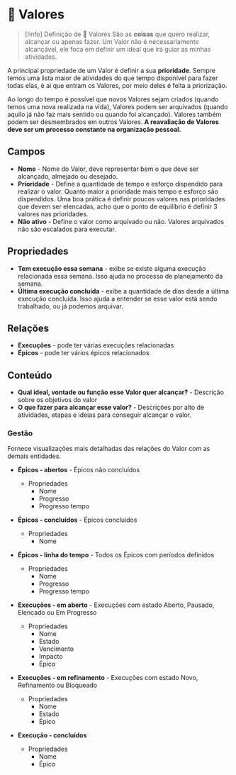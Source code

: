 # 🌟 Valores

> [!info] Definição de 🌟 Valores
> São as **coisas** que quero realizar, alcançar ou apenas fazer. Um Valor não é necessariamente alcançável, ele foca em definir um ideal que irá guiar as minhas atividades.

A principal propriedade de um Valor é definir a sua **prioridade**. Sempre temos uma lista maior de atividades do que tempo disponível para fazer todas elas, é ai que entram os Valores, por meio deles é feita a priorização.

Ao longo do tempo é possível que novos Valores sejam criados (quando temos uma nova realizada na vida), Valores podem ser arquivados (quando aquilo já não faz mais sentido ou quando foi alcançado). Valores também podem ser desmembrados em outros Valores. **A reavaliação de Valores deve ser um processo constante na organização pessoal.**

## Campos

- **Nome** - Nome do Valor, deve representar bem o que deve ser alcançado, almejado ou desejado.
- **Prioridade** - Define a quantidade de tempo e esforço dispendido para realizar o valor. Quanto maior a prioridade mais tempo e esforço são dispendidos. Uma boa prática é definir poucos valores nas prioridades que devem ser elencadas, acho que o ponto de equilíbrio é definir 3 valores nas prioridades.
- **Não ativo** - Define o valor como arquivado ou não. Valores arquivados não são escalados para executar.

## Propriedades

- **Tem execução essa semana** - exibe se existe alguma execução relacionada essa semana. Isso ajuda no processo de planejamento da semana.
- **Última execução concluída** - exibe a quantidade de dias desde a última execução concluída. Isso ajuda a entender se esse valor está sendo trabalhado, ou já podemos arquivar.

## Relações

- **Execuções** - pode ter várias execuções relacionadas
- **Épicos** - pode ter vários épicos relacionados

## Conteúdo

- **Qual ideal, vontade ou função esse Valor quer alcançar?** - Descrição sobre os objetivos do valor
- **O que fazer para alcançar esse valor?** - Descrições por alto de atividades, etapas e ideias para conseguir alcançar o valor.


### Gestão

Fornece visualizações mais detalhadas das relações do Valor com as demais entidades.

- **Épicos - abertos** - Épicos não concluídos
	- Propriedades
		- Nome
		- Progresso
		- Progresso tempo

- **Épicos - concluídos** - Épicos concluídos
	- Propriedades
		- Nome

- **Épicos - linha do tempo** - Todos os Épicos com períodos definidos
	- Propriedades
		- Nome
		- Progresso
		- Progresso tempo

- **Execuções - em aberto** - Execuções com estado Aberto, Pausado, Elencado ou Em Progresso
	- Propriedades
		- Nome
		- Estado
		- Vencimento
		- Impacto
		- Épico

- **Execuções - em refinamento** - Execuções com estado Novo, Refinamento ou Bloqueado
	- Propriedades
		- Nome
		- Estado
		- Épico

- **Execução - concluídos**
	- Propriedades
		- Nome
		- Épico